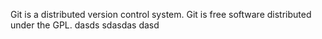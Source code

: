 Git is a distributed version control system.
Git is free software distributed under the GPL.
dasds
sdasdas
dasd